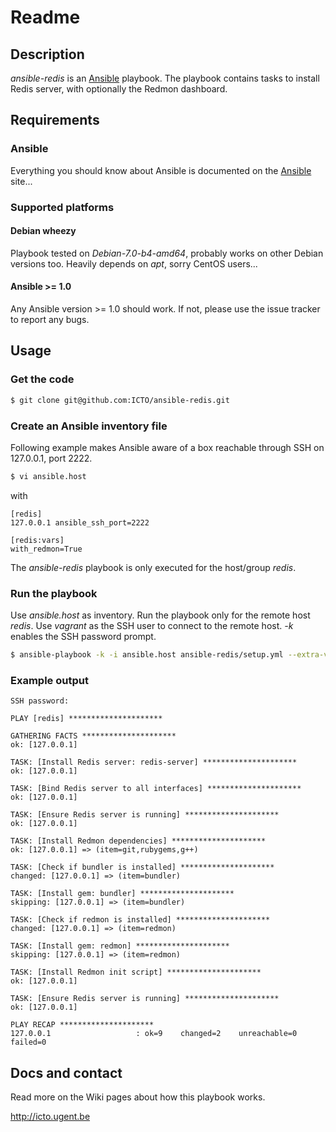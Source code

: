 # Readme

## Description

*ansible-redis* is an [Ansible](http://ansible.cc) playbook.
The playbook contains tasks to install Redis server, with optionally the Redmon dashboard.

## Requirements

### Ansible

Everything you should know about Ansible is documented on the [Ansible](http://ansible.cc/docs/gettingstarted.html) site...

### Supported platforms

#### Debian wheezy

Playbook tested on *Debian-7.0-b4-amd64*, probably works on other Debian versions too. Heavily depends on *apt*, sorry CentOS users...

#### Ansible >= 1.0

Any Ansible version >= 1.0 should work. If not, please use the issue tracker to report any bugs.

## Usage

### Get the code

```bash
$ git clone git@github.com:ICTO/ansible-redis.git
```

### Create an Ansible inventory file

Following example makes Ansible aware of a box reachable through SSH on 127.0.0.1, port 2222.

```bash
$ vi ansible.host
```

with

```
[redis]
127.0.0.1 ansible_ssh_port=2222

[redis:vars]
with_redmon=True
```

The *ansible-redis* playbook is only executed for the host/group *redis*.

### Run the playbook

Use *ansible.host* as inventory. Run the playbook only for the remote host *redis*. Use *vagrant* as the SSH user to connect to the remote host. *-k* enables the SSH password prompt.

```bash
$ ansible-playbook -k -i ansible.host ansible-redis/setup.yml --extra-vars="user=vagrant"
```

### Example output

```
SSH password: 

PLAY [redis] ********************* 

GATHERING FACTS ********************* 
ok: [127.0.0.1]

TASK: [Install Redis server: redis-server] ********************* 
ok: [127.0.0.1]

TASK: [Bind Redis server to all interfaces] ********************* 
ok: [127.0.0.1]

TASK: [Ensure Redis server is running] ********************* 
ok: [127.0.0.1]

TASK: [Install Redmon dependencies] ********************* 
ok: [127.0.0.1] => (item=git,rubygems,g++)

TASK: [Check if bundler is installed] ********************* 
changed: [127.0.0.1] => (item=bundler)

TASK: [Install gem: bundler] ********************* 
skipping: [127.0.0.1] => (item=bundler)

TASK: [Check if redmon is installed] ********************* 
changed: [127.0.0.1] => (item=redmon)

TASK: [Install gem: redmon] ********************* 
skipping: [127.0.0.1] => (item=redmon)

TASK: [Install Redmon init script] ********************* 
ok: [127.0.0.1]

TASK: [Ensure Redis server is running] ********************* 
ok: [127.0.0.1]

PLAY RECAP ********************* 
127.0.0.1                   : ok=9    changed=2    unreachable=0    failed=0
```

## Docs and contact

Read more on the Wiki pages about how this playbook works.

http://icto.ugent.be

